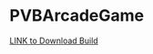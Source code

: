 # PVBArcadeGame

[LINK to Download Build](https://www.mediafire.com/file/vkq6ufi5ddmzznt/PvbFinal.zip/file)

